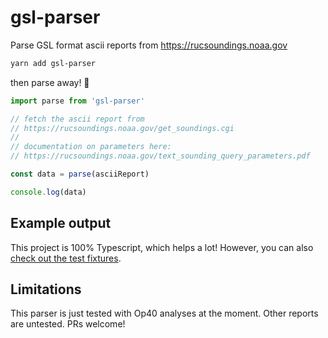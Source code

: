 # gsl-parser

Parse GSL format ascii reports from https://rucsoundings.noaa.gov

```sh
yarn add gsl-parser
```

then parse away! 🎉

```ts
import parse from 'gsl-parser'

// fetch the ascii report from
// https://rucsoundings.noaa.gov/get_soundings.cgi
//
// documentation on parameters here:
// https://rucsoundings.noaa.gov/text_sounding_query_parameters.pdf

const data = parse(asciiReport)

console.log(data)
```

## Example output

This project is 100% Typescript, which helps a lot! However, you can also [check out the test fixtures](test/01/expected.json).

## Limitations

This parser is just tested with Op40 analyses at the moment. Other reports are untested. PRs welcome!